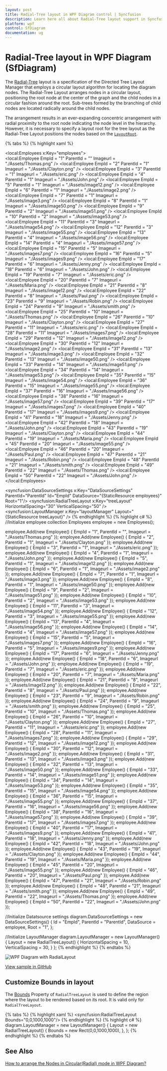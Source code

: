 ```yaml
---
layout: post
title: Radial-Tree layout in WPF Diagram control | Syncfusion
description: Learn here all about Radial-Tree layout support in Syncfusion WPF Diagram (SfDiagram) control and more.
platform: wpf
control: SfDiagram
documentation: ug
---
```


# Radial-Tree layout in WPF Diagram (SfDiagram)

The [Radial-Tree](https://help.syncfusion.com/cr/wpf/Syncfusion.UI.Xaml.Diagram.Layout.RadialTreeLayout.html) layout is a specification of the Directed Tree Layout Manager that employs a circular layout algorithm for locating the diagram nodes. The Radial-Tree Layout arranges nodes in a circular layout, positioning the root node at the center of the graph and the child nodes in a circular fashion around the root. Sub-trees formed by the branching of child nodes are located radically around the child nodes.  

The arrangement results in an ever-expanding concentric arrangement with radial proximity to the root node indicating the node level in the hierarchy. However, it is necessary to specify a layout root for the tree layout as the Radial-Tree Layout positions the nodes based on the [`LayoutRoot`](https://help.syncfusion.com/cr/wpf/Syncfusion.UI.Xaml.Diagram.Layout.RadialTreeLayout.html#Syncfusion_UI_Xaml_Diagram_Layout_RadialTreeLayout_LayoutRoot).

{% tabs %}
{% highlight xaml %}
<!--Initialize employee collection-->            
<local:Employees x:Key="employees">                
    <local:Employee EmpId = "1" ParentId = "" Imageurl = "./Assets/Thomas.png" />
    <local:Employee EmpId = "2" ParentId = "1" Imageurl = "./Assets/Clayton.png" />
    <local:Employee EmpId = "3" ParentId = "1" Imageurl = "./Assets/eric.png" />
    <local:Employee EmpId = "4" ParentId = "1" Imageurl = "./Assets/John.png" />
    <local:Employee EmpId = "5" ParentId = "1" Imageurl = "./Assets/image12.png" />
    <local:Employee EmpId = "6" ParentId = "1" Imageurl = "./Assets/image2.png" />
    <local:Employee EmpId = "7" ParentId = "1" Imageurl = "./Assets/image3.png" />
    <local:Employee EmpId = "8" ParentId = "1" Imageurl = "./Assets/image50.png" />
    <local:Employee EmpId = "9" ParentId = "2" Imageurl = "./Assets/image51.png" />
    <local:Employee EmpId = "10" ParentId = "2" Imageurl = "./Assets/image53.png" />
    <local:Employee EmpId = "11" ParentId = "3" Imageurl = "./Assets/image54.png" />
    <local:Employee EmpId = "12" ParentId = "3" Imageurl = "./Assets/image55.png" />
    <local:Employee EmpId = "13" ParentId = "4" Imageurl = "./Assets/image56.png" />
    <local:Employee EmpId = "14" ParentId = "4" Imageurl = "./Assets/image57.png" />
    <local:Employee EmpId = "15" ParentId = "5" Imageurl = "./Assets/images7.png" />
    <local:Employee EmpId = "16" ParentId = "5" Imageurl = "./Assets/images9.png" />
    <local:Employee EmpId = "17" ParentId = "6" Imageurl = "./Assets/Jenny.png" />
    <local:Employee EmpId = "18" ParentId = "6" Imageurl = "./Assets/John.png" />
    <local:Employee EmpId = "19" ParentId = "7" Imageurl = "./Assets/eric.png" />
    <local:Employee EmpId = "20" ParentId = "7" Imageurl = "./Assets/Maria.png" />
    <local:Employee EmpId = "21" ParentId = "8" Imageurl = "./Assets/image12.png" />
    <local:Employee EmpId = "22" ParentId = "8" Imageurl = "./Assets/Paul.png" />
    <local:Employee EmpId = "23" ParentId = "9" Imageurl = "./Assets/Robin.png" />
    <local:Employee EmpId = "24" ParentId = "9" Imageurl = "./Assets/smith.png" />
    <local:Employee EmpId = "25" ParentId = "10" Imageurl = "./Assets/Thomas.png" />
    <local:Employee EmpId = "26" ParentId = "10" Imageurl = "./Assets/Clayton.png" />
    <local:Employee EmpId = "27" ParentId = "11" Imageurl = "./Assets/eric.png" />
    <local:Employee EmpId = "28" ParentId = "11" Imageurl = "./Assets/images7.png" />
    <local:Employee EmpId = "29" ParentId = "12" Imageurl = "./Assets/image12.png" />
    <local:Employee EmpId = "30" ParentId = "12" Imageurl = "./Assets/image2.png" />
    <local:Employee EmpId = "31" ParentId = "13" Imageurl = "./Assets/image3.png" />
    <local:Employee EmpId = "32" ParentId = "13" Imageurl = "./Assets/image50.png" />
    <local:Employee EmpId = "33" ParentId = "14" Imageurl = "./Assets/image51.png" />
    <local:Employee EmpId = "34" ParentId = "14" Imageurl = "./Assets/image53.png" />
    <local:Employee EmpId = "35" ParentId = "15" Imageurl = "./Assets/image54.png" />
    <local:Employee EmpId = "36" ParentId = "15" Imageurl = "./Assets/image55.png" />
    <local:Employee EmpId = "37" ParentId = "16" Imageurl = "./Assets/image56.png" />
    <local:Employee EmpId = "38" ParentId = "16" Imageurl = "./Assets/image57.png" />
    <local:Employee EmpId = "39" ParentId = "17" Imageurl = "./Assets/images7.png" />
    <local:Employee EmpId = "40" ParentId = "17" Imageurl = "./Assets/images9.png" />
    <local:Employee EmpId = "41" ParentId = "18" Imageurl = "./Assets/Jenny.png" />
    <local:Employee EmpId = "42" ParentId = "18" Imageurl = "./Assets/John.png" />
    <local:Employee EmpId = "43" ParentId = "19" Imageurl = "./Assets/Clayton.png" />
    <local:Employee EmpId = "44" ParentId = "19" Imageurl = "./Assets/Maria.png" />
    <local:Employee EmpId = "45" ParentId = "20" Imageurl = "./Assets/image55.png" />
    <local:Employee EmpId = "46" ParentId = "20" Imageurl = "./Assets/Paul.png" />
    <local:Employee EmpId = "47" ParentId = "21" Imageurl = "./Assets/Robin.png" />
    <local:Employee EmpId = "48" ParentId = "21" Imageurl = "./Assets/smith.png" />
    <local:Employee EmpId = "49" ParentId = "22" Imageurl = "./Assets/Thomas.png" />
    <local:Employee EmpId = "50" ParentId = "22" Imageurl = "./Assets/John.png" />
</local:Employees>

<!--Initializes the DataSourceSettings -->
<syncfusion:DataSourceSettings x:Key="DataSourceSettings" 
                               ParentId="ParentId" Id="EmpId"
                               DataSource="{StaticResource employees}" 
                               Root="1"/>
    <!--Initialize the Layout-->
    <syncfusion:RadialTreeLayout x:Key="treeLayout" 
                                 HorizontalSpacing="30" 
                                 VerticalSpacing="50" />
    <!--Initialize the Layout Manager-->
    <syncfusion:LayoutManager x:Key="layoutManager" Layout="{StaticResource treeLayout}" />
{% endhighlight %}
{% highlight c# %}
//Initialize employee collection
Employees employee = new Employees();

employee.Add(new Employee() { EmpId = "1", ParentId = "", Imageurl = "./Assets/Thomas.png" });
employee.Add(new Employee() { EmpId = "2", ParentId = "1", Imageurl = "./Assets/Clayton.png" });
employee.Add(new Employee() { EmpId = "3", ParentId = "1", Imageurl = "./Assets/eric.png" });
employee.Add(new Employee() { EmpId = "4", ParentId = "1", Imageurl = "./Assets/John.png" });
employee.Add(new Employee() { EmpId = "5", ParentId = "1", Imageurl = "./Assets/image12.png" });
employee.Add(new Employee() { EmpId = "6", ParentId = "1", Imageurl = "./Assets/image2.png" });
employee.Add(new Employee() { EmpId = "7", ParentId = "1", Imageurl = "./Assets/image3.png" });
employee.Add(new Employee() { EmpId = "8", ParentId = "1", Imageurl = "./Assets/image50.png" });
employee.Add(new Employee() { EmpId = "9", ParentId = "2", Imageurl = "./Assets/image51.png" });
employee.Add(new Employee() { EmpId = "10", ParentId = "2", Imageurl = "./Assets/image53.png" });
employee.Add(new Employee() { EmpId = "11", ParentId = "3", Imageurl = "./Assets/image54.png" });
employee.Add(new Employee() { EmpId = "12", ParentId = "3", Imageurl = "./Assets/image55.png" });
employee.Add(new Employee() { EmpId = "13", ParentId = "4", Imageurl = "./Assets/image56.png" });
employee.Add(new Employee() { EmpId = "14", ParentId = "4", Imageurl = "./Assets/image57.png" });
employee.Add(new Employee() { EmpId = "15", ParentId = "5", Imageurl = "./Assets/images7.png" });
employee.Add(new Employee() { EmpId = "16", ParentId = "5", Imageurl = "./Assets/images9.png" });
employee.Add(new Employee() { EmpId = "17", ParentId = "6", Imageurl = "./Assets/Jenny.png" });
employee.Add(new Employee() { EmpId = "18", ParentId = "6", Imageurl = "./Assets/John.png" });
employee.Add(new Employee() { EmpId = "19", ParentId = "7", Imageurl = "./Assets/eric.png" });
employee.Add(new Employee() { EmpId = "20", ParentId = "7", Imageurl = "./Assets/Maria.png" });
employee.Add(new Employee() { EmpId = "21", ParentId = "8", Imageurl = "./Assets/image12.png" });
employee.Add(new Employee() { EmpId = "22", ParentId = "8", Imageurl = "./Assets/Paul.png" });
employee.Add(new Employee() { EmpId = "23", ParentId = "9", Imageurl = "./Assets/Robin.png" });
employee.Add(new Employee() { EmpId = "24", ParentId = "9", Imageurl = "./Assets/smith.png" });
employee.Add(new Employee() { EmpId = "25", ParentId = "10", Imageurl = "./Assets/Thomas.png" });
employee.Add(new Employee() { EmpId = "26", ParentId = "10", Imageurl = "./Assets/Clayton.png" });
employee.Add(new Employee() { EmpId = "27", ParentId = "11", Imageurl = "./Assets/eric.png" });
employee.Add(new Employee() { EmpId = "28", ParentId = "11", Imageurl = "./Assets/images7.png" });
employee.Add(new Employee() { EmpId = "29", ParentId = "12", Imageurl = "./Assets/image12.png" });
employee.Add(new Employee() { EmpId = "30", ParentId = "12", Imageurl = "./Assets/image2.png" });
employee.Add(new Employee() { EmpId = "31", ParentId = "13", Imageurl = "./Assets/image3.png" });
employee.Add(new Employee() { EmpId = "32", ParentId = "13", Imageurl = "./Assets/image50.png" });
employee.Add(new Employee() { EmpId = "33", ParentId = "14", Imageurl = "./Assets/image51.png" });
employee.Add(new Employee() { EmpId = "34", ParentId = "14", Imageurl = "./Assets/image53.png" });
employee.Add(new Employee() { EmpId = "35", ParentId = "15", Imageurl = "./Assets/image54.png" });
employee.Add(new Employee() { EmpId = "36", ParentId = "15", Imageurl = "./Assets/image55.png" });
employee.Add(new Employee() { EmpId = "37", ParentId = "16", Imageurl = "./Assets/image56.png" });
employee.Add(new Employee() { EmpId = "38", ParentId = "16", Imageurl = "./Assets/image57.png" });
employee.Add(new Employee() { EmpId = "39", ParentId = "17", Imageurl = "./Assets/images7.png" });
employee.Add(new Employee() { EmpId = "40", ParentId = "17", Imageurl = "./Assets/images9.png" });
employee.Add(new Employee() { EmpId = "41", ParentId = "18", Imageurl = "./Assets/Jenny.png" });
employee.Add(new Employee() { EmpId = "42", ParentId = "18", Imageurl = "./Assets/John.png" });
employee.Add(new Employee() { EmpId = "43", ParentId = "19", Imageurl = "./Assets/Clayton.png" });
employee.Add(new Employee() { EmpId = "44", ParentId = "19", Imageurl = "./Assets/Maria.png" });
employee.Add(new Employee() { EmpId = "45", ParentId = "20", Imageurl = "./Assets/image55.png" });
employee.Add(new Employee() { EmpId = "46", ParentId = "20", Imageurl = "./Assets/Paul.png" });
employee.Add(new Employee() { EmpId = "47", ParentId = "21", Imageurl = "./Assets/Robin.png" });
employee.Add(new Employee() { EmpId = "48", ParentId = "21", Imageurl = "./Assets/smith.png" });
employee.Add(new Employee() { EmpId = "49", ParentId = "22", Imageurl = "./Assets/Thomas.png" });
employee.Add(new Employee() { EmpId = "50", ParentId = "22", Imageurl = "./Assets/John.png" });

//Initialize Datatsource settings
diagram.DataSourceSettings = new DataSourceSettings()
{
    Id = "EmpId",
    ParentId = "ParentId",
    DataSource = employee,
    Root = "1",
};

//Initialize LayoutManager
diagram.LayoutManager = new LayoutManager()
{
    Layout = new RadialTreeLayout()
    {
        HorizontalSpacing = 10,
        VerticalSpacing = 30,
    }
};
{% endhighlight %}
{% endtabs %}

![WPF Diagram with RadialLayout](Automatic-Layouts_images/wpf-diagram-radial-layout.png)

[View sample in GitHub](https://github.com/SyncfusionExamples/WPF-Diagram-Examples/tree/master/Samples/Automatic%20Layout/Radial%20Tree)

## Customize Bounds in layout

The [Bounds](https://help.syncfusion.com/cr/wpf/Syncfusion.UI.Xaml.Diagram.Layout.LayoutBase.html#Syncfusion_UI_Xaml_Diagram_Layout_LayoutBase_Bounds) Property of `RadialTreeLayout` is used to define the region where the layout to be rendered based on its root. It is valid only for `RadialTreeLayout`.

{% tabs %}
{% highlight xaml %}
<syncfusion:RadialTreeLayout Bounds="0,0,1000,1000"/>
{% endhighlight %}
{% highlight c# %}
diagram.LayoutManager = new LayoutManager()
{
    Layout = new RadialTreeLayout()
    {
        Bounds = new Rect(0,0,1000,1000),
    },
};
{% endhighlight %}
{% endtabs %}

## See Also
[How to arrange the Nodes in Circular(Radial) mode in WPF Diagram?](https://support.syncfusion.com/kb/article/3342/how-to-arrange-the-nodes-in-circularradial-mode-in-wpf-diagram)